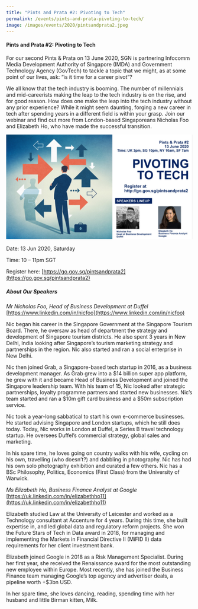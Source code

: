 ```yaml
---
title: "Pints and Prata #2: Pivoting to Tech"
permalink: /events/pints-and-prata-pivoting-to-tech/
image: /images/events/2020/pintsandprata2.jpeg
---
```


#### Pints and Prata #2: Pivoting to Tech

For our second Pints & Prata on 13 June 2020, SGN is partnering Infocomm Media Development Authority of Singapore (IMDA) and Government Technology Agency (GovTech) to tackle a topic that we might, as at some point of our lives, ask: “is it time for a career pivot”?

We all know that the tech industry is booming. The number of millennials and mid-careerists making the leap to the tech industry is on the rise, and for good reason. How does one make the leap into the tech industry without any prior experience? While it might seem daunting, forging a new career in tech after spending years in a different field is within your grasp. Join our webinar and find out more from London-based Singaporeans Nicholas Foo and Elizabeth Ho, who have made the successful transition.

![Image](/images/events/2020/pintsandprata2.jpeg)

Date: 13 Jun 2020, Saturday

Time: 10 – 11pm SGT  

Register here: [https://go.gov.sg/pintsandprata2](https://go.gov.sg/pintsandprata2)  

##### About Our Speakers

_Mr Nicholas Foo, Head of Business Development at Duffel_
[https://www.linkedin.com/in/nicfoo](https://www.linkedin.com/in/nicfoo)

Nic began his career in the Singapore Government at the Singapore Tourism Board. There, he oversaw as head of department the strategy and development of Singapore tourism districts. He also spent 3 years in New Delhi, India looking after Singapore’s tourism marketing strategy and partnerships in the region. Nic also started and ran a social enterprise in New Delhi. 
 
Nic then joined Grab, a Singapore-based tech startup in 2016, as a business development manager. As Grab grew into a $14 billion super app platform, he grew with it and became Head of Business Development and joined the Singapore leadership team. With his team of 15, Nic looked after strategic partnerships, loyalty programme partners and started new businesses. Nic’s team started and ran a $10m gift card business and a $50m subscription service.
 
Nic took a year-long sabbatical to start his own e-commerce businesses. He started advising Singapore and London startups, which he still does today. Today, Nic works in London at Duffel, a Series B travel technology startup. He oversees Duffel’s commercial strategy, global sales and marketing.
 
In his spare time, he loves going on country walks with his wife, cycling on his own, travelling (who doesn’t?) and dabbling in photography. Nic has had his own solo photography exhibition and curated a few others. Nic has a BSc Philosophy, Politics, Economics (First Class) from the University of Warwick.


_Ms Elizabeth Ho, Business Finance Analyst at Google_
[https://uk.linkedin.com/in/elizabethho11](https://uk.linkedin.com/in/elizabethho11)

Elizabeth studied Law at the University of Leicester and worked as a Technology consultant at Accenture for 4 years. During this time, she built expertise in, and led global data and regulatory reform projects. She won the Future Stars of Tech in Data award in 2018, for managing and implementing the Markets in Financial Directive II (MiFID II) data requirements for her client investment bank.
 
Elizabeth joined Google in 2018 as a Risk Management Specialist. During her first year, she received the Renaissance award for the most outstanding new employee within Europe. Most recently, she has joined the Business Finance team managing Google’s top agency and advertiser deals, a pipeline worth +$3bn USD.
 
In her spare time, she loves dancing, reading, spending time with her husband and little Birman kitten, Milk.

